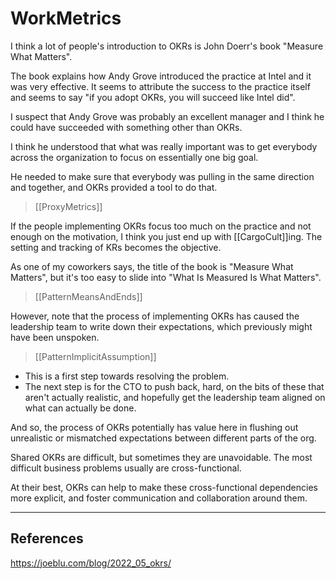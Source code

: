 # WorkMetrics

I think a lot of people's introduction to OKRs is John Doerr's book "Measure What Matters".

The book explains how Andy Grove introduced the practice at Intel and it was very effective. It seems to attribute the success to the practice itself and seems to say "if you adopt OKRs, you will succeed like Intel did".

I suspect that Andy Grove was probably an excellent manager and I think he could have succeeded with something other than OKRs.

I think he understood that what was really important was to get everybody across the organization to focus on essentially one big goal.

He needed to make sure that everybody was pulling in the same direction and together, and OKRs provided a tool to do that.

> [[ProxyMetrics]]

If the people implementing OKRs focus too much on the practice and not enough on the motivation, I think you just end up with [[CargoCult]]ing. The setting and tracking of KRs becomes the objective.

As one of my coworkers says, the title of the book is "Measure What Matters", but it's too easy to slide into "What Is Measured Is What Matters".

> [[PatternMeansAndEnds]]

However, note that the process of implementing OKRs has caused the leadership team to write down their expectations, which previously might have been unspoken.

> [[PatternImplicitAssumption]]

* This is a first step towards resolving the problem.
* The next step is for the CTO to push back, hard, on the bits of these that aren't actually realistic, and hopefully get the leadership team aligned on what can actually be done.

And so, the process of OKRs potentially has value here in flushing out unrealistic or mismatched expectations between different parts of the org.

Shared OKRs are difficult, but sometimes they are unavoidable. The most difficult business problems usually are cross-functional.

At their best, OKRs can help to make these cross-functional dependencies more explicit, and foster communication and collaboration around them.

___

## References

<https://joeblu.com/blog/2022_05_okrs/>

